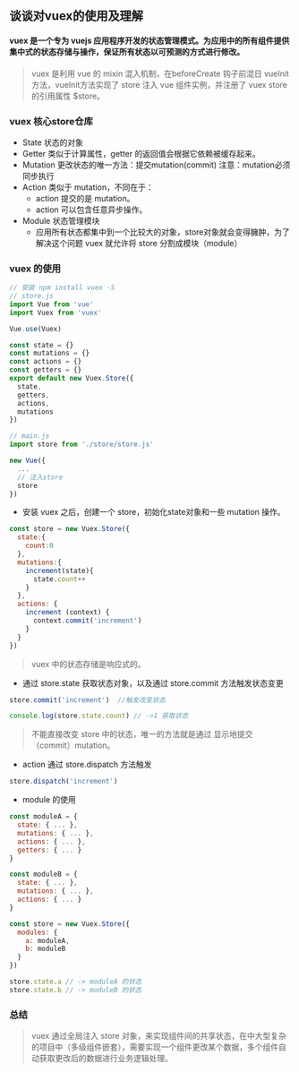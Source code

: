 ## 谈谈对vuex的使用及理解

#### vuex 是一个专为 vuejs 应用程序开发的状态管理模式。为应用中的所有组件提供集中式的状态存储与操作，保证所有状态以可预测的方式进行修改。
> vuex 是利用 vue 的 mixin 混入机制，在beforeCreate 钩子前混日 vueInit 方法，vueInit方法实现了 store 注入 vue 组件实例，并注册了 vuex store 的引用属性 $store。

### vuex 核心store仓库
+ State 状态的对象
+ Getter 类似于计算属性，getter 的返回值会根据它依赖被缓存起来。
+ Mutation 更改状态的唯一方法：提交mutation(commit) 注意：mutation必须同步执行
+ Action 类似于 mutation，不同在于：
  + action 提交的是 mutation。
  + action 可以包含任意异步操作。
+ Module 状态管理模块
  + 应用所有状态都集中到一个比较大的对象，store对象就会变得臃肿，为了解决这个问题 vuex 就允许将 store 分割成模块（module）

### vuex 的使用
```js
// 安装 npm install vuex -S
// store.js
import Vue from 'vue'
import Vuex from 'vuex'

Vue.use(Vuex)

const state = {}
const mutations = {}
const actions = {}
const getters = {}
export default new Vuex.Store({
  state,
  getters,
  actions,
  mutations
})

// main.js
import store from './store/store.js'

new Vue({
  ...
  // 注入store
  store
})


```
+ 安装 vuex 之后，创建一个 store，初始化state对象和一些 mutation 操作。
```js
const store = new Vuex.Store({
  state:{
    count:0
  },
  mutations:{
    increment(state){
      state.count++
    }
  },
  actions: {
    increment (context) {
      context.commit('increment')
    }
  }
})
```
> vuex 中的状态存储是响应式的。
+ 通过 store.state 获取状态对象，以及通过 store.commit 方法触发状态变更
```js
store.commit('increment')  //触发改变状态

console.log(store.state.count) // ->1 获取状态
```
> 不能直接改变 store 中的状态，唯一的方法就是通过 显示地提交 （commit）mutation。
+ action 通过 store.dispatch 方法触发
```js
store.dispatch('increment')
```
+ module 的使用
```js
const moduleA = {
  state: { ... },
  mutations: { ... },
  actions: { ... },
  getters: { ... }
}

const moduleB = {
  state: { ... },
  mutations: { ... },
  actions: { ... }
}

const store = new Vuex.Store({
  modules: {
    a: moduleA,
    b: moduleB
  }
})

store.state.a // -> moduleA 的状态
store.state.b // -> moduleB 的状态
```
### 总结
> vuex 通过全局注入 store 对象，来实现组件间的共享状态，在中大型复杂的项目中（多级组件嵌套），需要实现一个组件更改某个数据，多个组件自动获取更改后的数据进行业务逻辑处理。